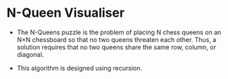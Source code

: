 # N-Queen Visualiser

- The N-Queens puzzle is the problem of placing N chess queens on an N×N chessboard so  that no two queens threaten each other. Thus, a solution requires that no two queens share the same row, column, or diagonal.

- This algorithm is designed using recursion.
